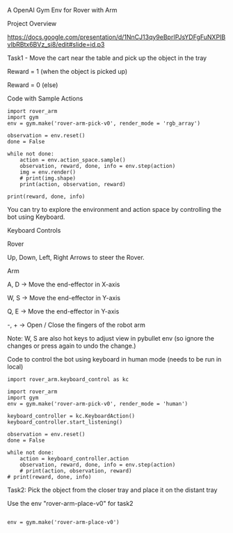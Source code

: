 A OpenAI Gym Env for Rover with Arm

Project Overview

https://docs.google.com/presentation/d/1NnCJ13qy9eBprIPJsYDFgFuNXPIBvIbRBtx6BVz_si8/edit#slide=id.p3

Task1 - Move the cart near the table and pick up the object in the tray

Reward = 1 (when the object is picked up)

Reward = 0 (else)


Code with Sample Actions
```
import rover_arm
import gym
env = gym.make('rover-arm-pick-v0', render_mode = 'rgb_array')

observation = env.reset()
done = False

while not done:
    action = env.action_space.sample()
    observation, reward, done, info = env.step(action)
    img = env.render()
    # print(img.shape)
    print(action, observation, reward)
    
print(reward, done, info)
```

You can try to explore the environment and action space by controlling the bot using Keyboard.


Keyboard Controls


Rover

Up, Down, Left, Right Arrows to steer the Rover.  


Arm

A, D -> Move the end-effector in X-axis

W, S -> Move the end-effector in Y-axis

Q, E -> Move the end-effector in Y-axis

-, + -> Open / Close the fingers of the robot arm

Note: W, S are also hot keys to adjust view in pybullet env (so ignore the changes or press again to undo the change.)


Code to control the bot using keyboard in human mode (needs to be run in local)


```
import rover_arm.keyboard_control as kc

import rover_arm
import gym
env = gym.make('rover-arm-pick-v0', render_mode = 'human')

keyboard_controller = kc.KeyboardAction()
keyboard_controller.start_listening()

observation = env.reset()
done = False

while not done:
    action = keyboard_controller.action
    observation, reward, done, info = env.step(action)
    # print(action, observation, reward)
# print(reward, done, info)
```


Task2: Pick the object from the closer tray and place it on the distant tray 

Use the env "rover-arm-place-v0" for task2

```

env = gym.make('rover-arm-place-v0')

```